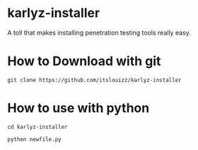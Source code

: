 # karlyz-installer

A toll that makes installing penetration testing tools really easy.

# How to Download with git

```git clone https://github.com/itslouizz/karlyz-installer```

# How to use with python

 
```cd karlyz-installer```

 
```python newfile.py```
